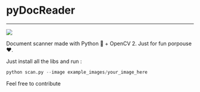 # pyDocReader
---
![](output/result.gif)

Document scanner made with Python :snake: + OpenCV 2. Just for fun porpouse :heart:.

Just install all the libs and run : 

```python
python scan.py --image example_images/your_image_here
```

Feel free to contribute
